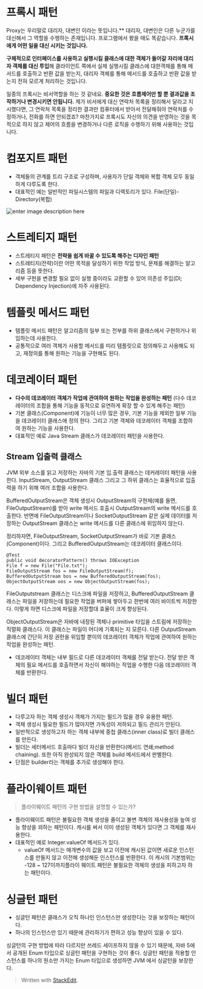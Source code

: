 # 프록시 패턴

Proxy는 우리말로 대리자, 대변인 이라는 뜻입니다.**  대리자, 대변인은 다른 누군가를 대신해서 그 역할을 수행하는 존재입니다. 프로그램에서 봤을 때도 똑같습니다.  **프록시에게 어떤 일을 대신 시키는 것입니다.**

  

  

**구체적으로 인터페이스를 사용하고 실행시킬 클래스에 대한 객체가 들어갈 자리에 대리자 객체를 대신 투입**해 클라이언트 쪽에서 실제 실행시킬 클래스에 대한객체를 통해 메서드를 호출하고 반환 값을 받는지, 대리자 객체를 통해 메서드를 호출하고 반환 값을 받는지 전혀 모르게 처리하는 것입니다.

  

일종의 프록시는 비서역할을 하는 것 같네요.  **중요한 것은 흐름제어만 할 뿐 결과값을 조작하거나 변경시키면 안됩니다.**  제가 비서에게 대신 연락처 목록을 정리해서 달라고 지시했다면, 그 연락처 목록을 정리한 결과만 컴퓨터에서 받아서 전달해줘야 연락처를 수정하거나, 전화를 하면 안되겠죠? 마찬가지로 프록시도 자신의 의견을 반영하는 것을 목적으로 하지 않고 제어의 흐름을 변경하거나 다른 로직을 수행하기 위해 사용하는 것입니다.


# 컴포지트 패턴

* 객체들의 관계를 트리 구조로 구성하며, 사용자가 단일 객체와 복합 객체 모두 동일하게 다루도록 한다. 
* 대표적인 예는 일반적인 파일시스템의 파일과 디렉토리가 있다. File(단일)-Directory(복합)

![enter image description here](https://t1.daumcdn.net/cfile/tistory/99E9FF455C84AF1E20)


# 스트레티지 패턴

* 스트레티지 패턴은 **전략을 쉽게 바꿀 수 있도록 해주는 디자인 패턴** 
* 스트레티지(전략)이란 어떤 목적을 달성하기 위한 작업 방식, 문제를 해결하는 알고리즘 등을 뜻한다.
* 세부 구현을 변경할 필요 없이 실행 중이라도 교환할 수 있어 의존성 주입(DI; Dependency Injection)에 자주 사용된다.  

# 템플릿 메서드 패턴

* 템플릿 메서드 패턴은 알고리즘의 일부 또는 전부를 하위 클래스에서 구현하거나 위임하는데 사용한다. 
* 공통적으로 여러 객체가 사용할 메서드를 미리 템플릿으로 정의해두고 사용해도 되고, 재정의를 통해 원하는 기능을 구현해도 된다. 

# 데코레이터 패턴

* **다수의 데코레이터 객체가 작업에 관여하여 원하는 작업을 완성하는 패턴** (다수 데코레이터의 조합을 통해 기능을 동적으로 유연하게 확장 할 수 있게 해주는 패턴)
* 기본 클래스(Component)에 기능이 너무 많은 경우,  기본 기능을 제외한 일부 기능을 데코레이터 클래스에 정의 한다. 그리고 기본 객체와 데코레이터 객체를 조합하여 원하는 기능을 사용한다.
* 대표적인 예로 Java Stream 클래스가 데코레이터 패턴을 사용한다.

## Stream 입출력 클래스

JVM 외부 소스를 읽고 저장하는 자바의 기본 입.출력 클래스는 데커레이터 패턴을 사용한다. InputStream, OutputStream 클래스 그리고 그 하위 클래스는 효율적으로 입출력을 하기 위해 여러 조합을 사용한다. 

BufferedOutputStream은 객체 생성시 OutputStream의 구현체(예를 들면, FileOutputStream)를 받아 write 메서드 호출시 OutputStream의  write 메서드를 호출한다. 반면에 FileOutputStream이나 SocketOutputStream 같은 실제 데이터를 저장하는 OutputStream 클래스는 write 메서드를 다른 클래스에 위임하지 않는다. 

정리하자면, FileOutputStream, SocketOutputStream가 바로 기본 클래스(Component)이다. 그리고 BufferedOutputStream는 데코레이터 클래스이다.

```
@Test
public void decoratorPattern() throws IOException
File f = new File("File.txt");
FileOutputStream fos = new FileOutputStream(f);
BufferedOutputStream bos = new BufferedOutputStream(fos);
ObjectOutputStream oos = new ObjectOutputStream(fos);
```

FileOutputstream 클래스는 디스크에 파일을 저장하고, BufferedOutputStream 클래스는 파일을 저장하는데 필요한 작업을 버퍼에 쌓아두고 한번에 여러 바이트씩 저장한다. 이렇게 하면 디스크에 파일을 저장할대 효율이 크게 향상된다. 

ObjectOutputStream은 자바에 내장된 객체나 primitive 타입을 스트림에 저장하는 직렬화 클래스다. 이 클래스는 파일이 어디에 기록되는 지 모른다. 다른 OutputStream클래스에 간단히 저장 권한을 위임할 뿐이의 데코레이터 객체가 작업에 관여하여 원하는 작업을 완성하는 패턴.
* 데코레이터 객체는 내부 필드로 다른 데코레이터 객체를 전달 받는다. 전달 받은 객체의 필요 메서드를 호출하면서 자신이 해야하는 작업을 수행한 다음 데코레이터 객체를 반환한다. 

# 빌더 패턴

* 다루고자 하는 객체 생성시 객체가 가지는 필드가 많을 경우 유용한 패턴.
* 객체 생성시 필요한 필드가 많아지면 가독성이 저하되고 필드 관리가 안된다. 
* 일반적으로 생성하고자 하는 객체 내부에 중첩 클래스(inner class)로 빌더 클래스를 만든다.
* 빌더는 세터메서드 호출마다 빌더 자신을 반환한다(메서드 연쇄;method chaining). 또한 아직 완성되지 않은 객체를 build 메서드에서 판별한다.
* 단점은 builder라는 객체를 추가로 생성해야 한다. 

# 플라이웨이트 패턴

> 플라이웨이트 패턴의 구현 방법을 설명할 수 있는가?

* 플라이웨이트 패턴은 불필요한 객체 생성을 줄이고 불변 객체의 재사용성을 높여 성능 향상을 꾀하는 패턴이다. 캐시를 써서 이미 생성된 객체가 있다면 그 객체를 재사용한다.
* 대표적인 예로 Integer.valueOf 메서드가 있다. 
	* valueOf 메서드는 매개변수의 값을 보고 이전에 캐시된 값이면 새로운 인스턴스를 만들지 않고 이전해 생성해둔 인스턴스를 반환한다. 이 캐시의 기본범위는 -128 ~ 127이까지플라이 웨이트 패턴은 불필요한 객체의 생성을 피하고자 하는 패턴이다.
 
# 싱글턴 패턴

* 싱글턴 패턴은 클래스가 오직 하나인 인스턴스만 생성한다는 것을 보장하는 패턴이다. 
* 하나의 인스턴스만 있기 때문에 관리하기가 편하고 성능 향상이 있을 수 있다.

싱글턴의 구현 방법에 따라 다르지만 쓰레드 세이프하지 않을 수 있기 때문에, 자바 5에서 공개된 Enum 타입으로 싱글턴 패턴을 구현하는 것이 좋다. 싱글턴 패턴을 적용할 인스턴스를 하나의 원소만 가지는 Enum 타입으로 생성하면 JVM 에서 싱글턴을 보장한다. 

> Written with [StackEdit](https://stackedit.io/).
<!--stackedit_data:
eyJoaXN0b3J5IjpbMTU4OTI1MDAsMTEzNjg1NDM1NF19
-->